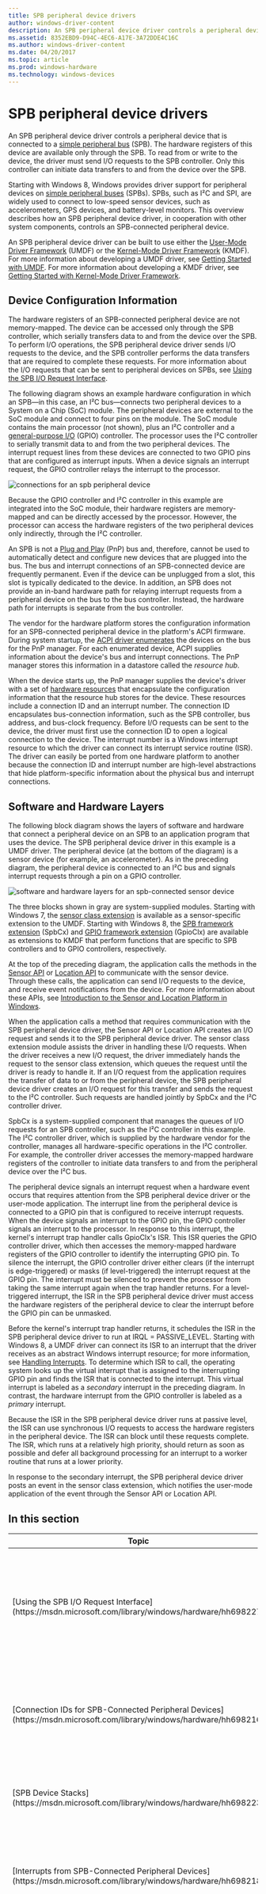 ```yaml
---
title: SPB peripheral device drivers
author: windows-driver-content
description: An SPB peripheral device driver controls a peripheral device that is connected to a simple peripheral bus (SPB).
ms.assetid: 8352EBD9-D94C-4EC6-A17E-3A72DDE4C16C
ms.author: windows-driver-content
ms.date: 04/20/2017
ms.topic: article
ms.prod: windows-hardware
ms.technology: windows-devices
---
```


# SPB peripheral device drivers


An SPB peripheral device driver controls a peripheral device that is connected to a [simple peripheral bus](https://msdn.microsoft.com/library/windows/hardware/hh450903) (SPB). The hardware registers of this device are available only through the SPB. To read from or write to the device, the driver must send I/O requests to the SPB controller. Only this controller can initiate data transfers to and from the device over the SPB.

Starting with Windows 8, Windows provides driver support for peripheral devices on [simple peripheral buses](https://msdn.microsoft.com/library/windows/hardware/hh450903) (SPBs). SPBs, such as I²C and SPI, are widely used to connect to low-speed sensor devices, such as accelerometers, GPS devices, and battery-level monitors. This overview describes how an SPB peripheral device driver, in cooperation with other system components, controls an SPB-connected peripheral device.

An SPB peripheral device driver can be built to use either the [User-Mode Driver Framework](https://msdn.microsoft.com/library/windows/hardware/ff560442) (UMDF) or the [Kernel-Mode Driver Framework](https://msdn.microsoft.com/library/windows/hardware/ff544296) (KMDF). For more information about developing a UMDF driver, see [Getting Started with UMDF](https://msdn.microsoft.com/library/windows/hardware/ff554928). For more information about developing a KMDF driver, see [Getting Started with Kernel-Mode Driver Framework](https://msdn.microsoft.com/library/windows/hardware/dn265580).

## Device Configuration Information


The hardware registers of an SPB-connected peripheral device are not memory-mapped. The device can be accessed only through the SPB controller, which serially transfers data to and from the device over the SPB. To perform I/O operations, the SPB peripheral device driver sends I/O requests to the device, and the SPB controller performs the data transfers that are required to complete these requests. For more information about the I/O requests that can be sent to peripheral devices on SPBs, see [Using the SPB I/O Request Interface](https://msdn.microsoft.com/library/windows/hardware/hh698227).

The following diagram shows an example hardware configuration in which an SPB—in this case, an I²C bus—connects two peripheral devices to a System on a Chip (SoC) module. The peripheral devices are external to the SoC module and connect to four pins on the module. The SoC module contains the main processor (not shown), plus an I²C controller and a [general-purpose I/O](https://msdn.microsoft.com/library/windows/hardware/hh439512) (GPIO) controller. The processor uses the I²C controller to serially transmit data to and from the two peripheral devices. The interrupt request lines from these devices are connected to two GPIO pins that are configured as interrupt inputs. When a device signals an interrupt request, the GPIO controller relays the interrupt to the processor.

![connections for an spb peripheral device](images/spbconnects.png)

Because the GPIO controller and I²C controller in this example are integrated into the SoC module, their hardware registers are memory-mapped and can be directly accessed by the processor. However, the processor can access the hardware registers of the two peripheral devices only indirectly, through the I²C controller.

An SPB is not a [Plug and Play](https://msdn.microsoft.com/library/windows/hardware/ff547125) (PnP) bus and, therefore, cannot be used to automatically detect and configure new devices that are plugged into the bus. The bus and interrupt connections of an SPB-connected device are frequently permanent. Even if the device can be unplugged from a slot, this slot is typically dedicated to the device. In addition, an SPB does not provide an in-band hardware path for relaying interrupt requests from a peripheral device on the bus to the bus controller. Instead, the hardware path for interrupts is separate from the bus controller.

The vendor for the hardware platform stores the configuration information for an SPB-connected peripheral device in the platform's ACPI firmware. During system startup, the [ACPI driver enumerates](https://msdn.microsoft.com/library/windows/hardware/ff536138) the devices on the bus for the PnP manager. For each enumerated device, ACPI supplies information about the device's bus and interrupt connections. The PnP manager stores this information in a datastore called the *resource hub*.

When the device starts up, the PnP manager supplies the device's driver with a set of [hardware resources](https://msdn.microsoft.com/library/windows/hardware/ff547012) that encapsulate the configuration information that the resource hub stores for the device. These resources include a connection ID and an interrupt number. The connection ID encapsulates bus-connection information, such as the SPB controller, bus address, and bus-clock frequency. Before I/O requests can be sent to the device, the driver must first use the connection ID to open a logical connection to the device. The interrupt number is a Windows interrupt resource to which the driver can connect its interrupt service routine (ISR). The driver can easily be ported from one hardware platform to another because the connection ID and interrupt number are high-level abstractions that hide platform-specific information about the physical bus and interrupt connections.

## Software and Hardware Layers


The following block diagram shows the layers of software and hardware that connect a peripheral device on an SPB to an application program that uses the device. The SPB peripheral device driver in this example is a UMDF driver. The peripheral device (at the bottom of the diagram) is a sensor device (for example, an accelerometer). As in the preceding diagram, the peripheral device is connected to an I²C bus and signals interrupt requests through a pin on a GPIO controller.

![software and hardware layers for an spb-connected sensor device](images/spblayers.png)

The three blocks shown in gray are system-supplied modules. Starting with Windows 7, the [sensor class extension](https://msdn.microsoft.com/library/windows/hardware/ff545398) is available as a sensor-specific extension to the UMDF. Starting with Windows 8, the [SPB framework extension](https://msdn.microsoft.com/library/windows/hardware/hh406203) (SpbCx) and [GPIO framework extension](https://msdn.microsoft.com/library/windows/hardware/hh439512) (GpioClx) are available as extensions to KMDF that perform functions that are specific to SPB controllers and to GPIO controllers, respectively.

At the top of the preceding diagram, the application calls the methods in the [Sensor API](https://msdn.microsoft.com/library/windows/desktop/dd318953) or [Location API](https://msdn.microsoft.com/library/windows/desktop/dd464636) to communicate with the sensor device. Through these calls, the application can send I/O requests to the device, and receive event notifications from the device. For more information about these APIs, see [Introduction to the Sensor and Location Platform in Windows](https://msdn.microsoft.com/library/windows/hardware/ff545493).

When the application calls a method that requires communication with the SPB peripheral device driver, the Sensor API or Location API creates an I/O request and sends it to the SPB peripheral device driver. The sensor class extension module assists the driver in handling these I/O requests. When the driver receives a new I/O request, the driver immediately hands the request to the sensor class extension, which queues the request until the driver is ready to handle it. If an I/O request from the application requires the transfer of data to or from the peripheral device, the SPB peripheral device driver creates an I/O request for this transfer and sends the request to the I²C controller. Such requests are handled jointly by SpbCx and the I²C controller driver.

SpbCx is a system-supplied component that manages the queues of I/O requests for an SPB controller, such as the I²C controller in this example. The I²C controller driver, which is supplied by the hardware vendor for the controller, manages all hardware-specific operations in the I²C controller. For example, the controller driver accesses the memory-mapped hardware registers of the controller to initiate data transfers to and from the peripheral device over the I²C bus.

The peripheral device signals an interrupt request when a hardware event occurs that requires attention from the SPB peripheral device driver or the user-mode application. The interrupt line from the peripheral device is connected to a GPIO pin that is configured to receive interrupt requests. When the device signals an interrupt to the GPIO pin, the GPIO controller signals an interrupt to the processor. In response to this interrupt, the kernel's interrupt trap handler calls GpioClx's ISR. This ISR queries the GPIO controller driver, which then accesses the memory-mapped hardware registers of the GPIO controller to identify the interrupting GPIO pin. To silence the interrupt, the GPIO controller driver either clears (if the interrupt is edge-triggered) or masks (if level-triggered) the interrupt request at the GPIO pin. The interrupt must be silenced to prevent the processor from taking the same interrupt again when the trap handler returns. For a level-triggered interrupt, the ISR in the SPB peripheral device driver must access the hardware registers of the peripheral device to clear the interrupt before the GPIO pin can be unmasked.

Before the kernel's interrupt trap handler returns, it schedules the ISR in the SPB peripheral device driver to run at IRQL = PASSIVE\_LEVEL. Starting with Windows 8, a UMDF driver can connect its ISR to an interrupt that the driver receives as an abstract Windows interrupt resource; for more information, see [Handling Interrupts](https://msdn.microsoft.com/library/windows/hardware/hh439600). To determine which ISR to call, the operating system looks up the virtual interrupt that is assigned to the interrupting GPIO pin and finds the ISR that is connected to the interrupt. This virtual interrupt is labeled as a *secondary* interrupt in the preceding diagram. In contrast, the hardware interrupt from the GPIO controller is labeled as a *primary* interrupt.

Because the ISR in the SPB peripheral device driver runs at passive level, the ISR can use synchronous I/O requests to access the hardware registers in the peripheral device. The ISR can block until these requests complete. The ISR, which runs at a relatively high priority, should return as soon as possible and defer all background processing for an interrupt to a worker routine that runs at a lower priority.

In response to the secondary interrupt, the SPB peripheral device driver posts an event in the sensor class extension, which notifies the user-mode application of the event through the Sensor API or Location API.

## In this section


<table>
<colgroup>
<col width="50%" />
<col width="50%" />
</colgroup>
<thead>
<tr class="header">
<th>Topic</th>
<th>Description</th>
</tr>
</thead>
<tbody>
<tr class="odd">
<td><p>[Using the SPB I/O Request Interface](https://msdn.microsoft.com/library/windows/hardware/hh698227)</p></td>
<td><p>Starting with Windows 8, the [SPB framework extension](https://msdn.microsoft.com/library/windows/hardware/hh406203) (SpbCx) is a system-supplied component that supports the [SPB I/O request interface](https://msdn.microsoft.com/library/windows/hardware/hh698224). SPB peripheral device drivers use this interface to send I/O requests to devices that are connected to I²C, SPI, and other [simple peripheral buses](https://msdn.microsoft.com/library/windows/hardware/hh450903) (SPBs).</p></td>
</tr>
<tr class="even">
<td><p>[Connection IDs for SPB-Connected Peripheral Devices](https://msdn.microsoft.com/library/windows/hardware/hh698216)</p></td>
<td><p>Before a driver can send I/O requests to a peripheral device on a [simple peripheral bus](https://msdn.microsoft.com/library/windows/hardware/hh450903) (SPB), the driver must open a logical connection to the device. Through this connection, the driver can send read and write requests to transfer data to and from the device. Additionally, the driver can send I/O control (IOCTL) requests to the device to perform SPB-specific operations.</p></td>
</tr>
<tr class="odd">
<td><p>[SPB Device Stacks](https://msdn.microsoft.com/library/windows/hardware/hh698223)</p></td>
<td><p>The Windows Driver Model cleanly separates the driver components that control a peripheral device (for example, a temperature sensor) on a bus from the driver components that manage the bus controller, which transfers data and control information to and from the peripheral device.</p></td>
</tr>
<tr class="even">
<td><p>[Interrupts from SPB-Connected Peripheral Devices](https://msdn.microsoft.com/library/windows/hardware/hh698218)</p></td>
<td><p>Unlike a bus such as PCI, a [simple peripheral bus](https://msdn.microsoft.com/library/windows/hardware/hh450903) (SPB), such as I²C or SPI, provides no standardized, bus-specific means to convey interrupt requests from peripheral devices to the processor. Instead, an SPB-connected peripheral device signals an interrupt through a separate hardware path that lies outside of both the SPB and the SPB controller.</p></td>
</tr>
<tr class="odd">
<td><p>[Hardware Resources for Kernel-Mode SPB Peripheral Drivers](https://msdn.microsoft.com/library/windows/hardware/hh698217)</p></td>
<td><p>The code examples in this topic show how the [Kernel-Mode Driver Framework](https://msdn.microsoft.com/library/windows/hardware/ff544296) (KMDF) driver for a peripheral device on a [simple peripheral bus](https://msdn.microsoft.com/library/windows/hardware/hh450903) (SPB) obtains the hardware resources that it requires to operate the device. Included in these resources is the information that the driver uses to establish a logical connection to the device.</p></td>
</tr>
<tr class="even">
<td><p>[Hardware Resources for User-Mode SPB Peripheral Drivers](https://msdn.microsoft.com/library/windows/hardware/hh450837)</p></td>
<td><p>The code examples in this topic show how the [User-Mode Driver Framework](https://msdn.microsoft.com/library/windows/hardware/ff560442) (UMDF) driver for a peripheral device on a [simple peripheral bus](https://msdn.microsoft.com/library/windows/hardware/hh450903) (SPB) obtains the hardware resources that it requires to operate the device. Included in these resources is the information that the driver uses to establish a logical connection to the device.</p></td>
</tr>
<tr class="odd">
<td><p>[Full-Duplex I/O Requests](https://msdn.microsoft.com/library/windows/hardware/hh974772)</p></td>
<td><p>Some buses, such as SPI, support full-duplex bus transfers. These transfers improve I/O performance by simultaneously writing data to a device and reading data from the same device. To support full-duplex bus transfers, the [simple peripheral bus](https://msdn.microsoft.com/library/windows/hardware/hh450903) (SPB) [I/O request interface](https://msdn.microsoft.com/library/windows/hardware/hh698224) defines the [<strong>IOCTL_SPB_FULL_DUPLEX</strong>](https://msdn.microsoft.com/library/windows/hardware/hh974774) I/O control code (IOCTL).</p></td>
</tr>
<tr class="even">
<td><p>[Atomic Bus Operations](https://msdn.microsoft.com/library/windows/hardware/jj850339)</p></td>
<td><p>To use certain hardware capabilities of an SPB-connected peripheral device, a client of the SPB controller (that is, a peripheral driver) might need to perform a sequence of data transfers to and from the device as an atomic bus operation. The transfer sequence is atomic because no other client can transfer data to or from a device on the bus until the sequence finishes.</p></td>
</tr>
<tr class="odd">
<td><p>[SPB Connection Locks](https://msdn.microsoft.com/library/windows/hardware/jj819326)</p></td>
<td><p>Connection locks are useful for enabling two clients to share access to a target peripheral device on a [simple peripheral bus](https://msdn.microsoft.com/library/windows/hardware/hh450903) (SPB). Both clients can open logical connections to the same target device and use the connection lock when either client requires exclusive access to the device to perform a series of I/O operations. When one client holds the connection lock, requests by the second client to access the device are automatically deferred until the first client releases the lock.</p></td>
</tr>
</tbody>
</table>

 

 

 


--------------------


